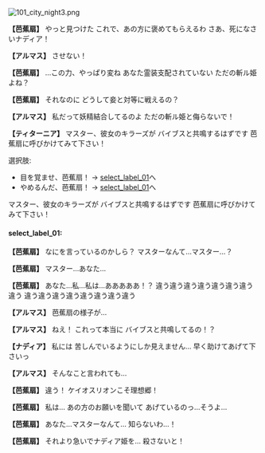 
![101_city_night3.png](../images/backgrounds/101_city_night3.png)

**【芭蕉扇】**
やっと見つけた
これで、あの方に褒めてもらえるわ
さあ、死になさいナディア！

**【アルマス】**
させない！

**【芭蕉扇】**
…この力、やっぱり変ね
あなた霊装支配されていない
ただの斬ル姫よね？

**【芭蕉扇】**
それなのに
どうして妾と対等に戦えるの？

**【アルマス】**
私だって妖精結合してるのよ
ただの斬ル姫と侮らないで！

**【ティターニア】**
マスター、彼女のキラーズが
バイブスと共鳴するはずです
芭蕉扇に呼びかけてみて下さい！

選択肢:
- 目を覚ませ、芭蕉扇！ → [select_label_01](#select_label_01)へ
- やめるんだ、芭蕉扇！ → [select_label_01](#select_label_01)へ

マスター、彼女のキラーズが
バイブスと共鳴するはずです
芭蕉扇に呼びかけてみて下さい！

#### select_label_01:

**【芭蕉扇】**
なにを言っているのかしら？
マスターなんて…マスター…？

**【芭蕉扇】**
マスター…あなた…

**【芭蕉扇】**
あなた…私…私は…あああああ！？
違う違う違う違う違う違う違う違う
違う違う違う違う違う違う違う違う

**【アルマス】**
芭蕉扇の様子が…

**【アルマス】**
ねえ！
これって本当に
バイブスと共鳴してるの！？

**【ナディア】**
私には
苦しんでいるようにしか見えません…
早く助けてあげて下さいっ

**【アルマス】**
そんなこと言われても…

**【芭蕉扇】**
違う！
ケイオスリオンこそ理想郷！

**【芭蕉扇】**
私は…
あの方のお願いを聞いて
あげているのっ…そうよ…

**【芭蕉扇】**
あなた…マスターなんて…
知らないわ…！

**【芭蕉扇】**
それより急いでナディア姫を…
殺さないと！
